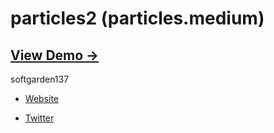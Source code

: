 particles2 (particles.medium)
=============================

## [View Demo &rarr;](http://softgarden137.server-shared.com/samples/particles2/SilverlightPageParticles2.html)

softgarden137

- [Website](http://blog.goo.ne.jp/softgarden137)

- [Twitter](http://twitter.com/FutureWidgetLab)
